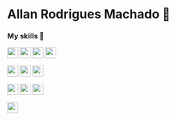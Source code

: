 # Allan Rodrigues Machado 🤟

### My skills 🚀

<p>
   <img src="https://img.shields.io/badge/PHP-02569B?style=for-the-badge&logo=php&logoColor=white" height="25"/>
   <img src="https://img.shields.io/badge/laravel-E34F26?style=for-the-badge&logo=laravel&logoColor=white" height="25"/>
   <img src="https://img.shields.io/badge/CodeIgniter-f20a0a?style=for-the-badge&logo=CodeIgniter&logoColor=white" height="25"/>
   <img src="https://img.shields.io/badge/Vue.JS-42b883?style=for-the-badge&logo=Vue.JS&logoColor=white" height="25"/>
</p>



<p>
   <img src="https://img.shields.io/badge/HTML5-E34F26?style=for-the-badge&logo=html5&logoColor=white" height="25"/>
   <img src="https://img.shields.io/badge/CSS3-1572B6?style=for-the-badge&logo=css3&logoColor=white" height="25"/>
   <img src="https://img.shields.io/badge/Bootstrap-563D7C?style=for-the-badge&logo=bootstrap&logoColor=white" height="25"/>  
</p>

<p>
<img src="https://img.shields.io/badge/JavaScript-F7DF1E?style=for-the-badge&logo=javascript&logoColor=black" height="25"/>
<img src="https://img.shields.io/badge/jQuery-0769AD?style=for-the-badge&logo=jquery&logoColor=white" height="25"/>
<img src="https://img.shields.io/badge/Node.js-339933?style=for-the-badge&logo=node-dot-js&logoColor=white" height="25"/>
</p>

<p>
   <img src="https://img.shields.io/badge/PHP-02569B?style=for-the-badge&logo=php&logoColor=white" height="25"/>
</p>
